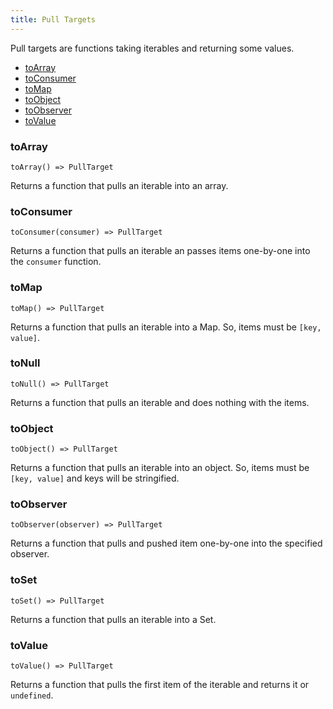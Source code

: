 ```yaml
---
title: Pull Targets
---
```


Pull targets are functions taking iterables and returning some values.

- [toArray](#toarray)
- [toConsumer](#toconsumer)
- [toMap](#tomap)
- [toObject](#toobject)
- [toObserver](#toobserver)
- [toValue](#tovalue)

### toArray

`toArray() => PullTarget`

Returns a function that pulls an iterable into an array.

### toConsumer

`toConsumer(consumer) => PullTarget`

Returns a function that pulls an iterable an passes items one-by-one into the `consumer` function.

### toMap

`toMap() => PullTarget`

Returns a function that pulls an iterable into a Map. So, items must be `[key, value]`.

### toNull

`toNull() => PullTarget`

Returns a function that pulls an iterable and does nothing with the items.

### toObject

`toObject() => PullTarget`

Returns a function that pulls an iterable into an object. So, items must be `[key, value]` and keys will be stringified.

### toObserver

`toObserver(observer) => PullTarget`

Returns a function that pulls and pushed item one-by-one into the specified observer.

### toSet

`toSet() => PullTarget`

Returns a function that pulls an iterable into a Set.

### toValue

`toValue() => PullTarget`

Returns a function that pulls the first item of the iterable and returns it or `undefined`.
